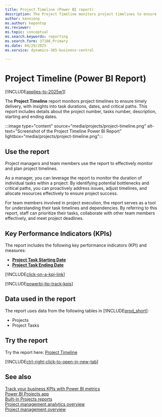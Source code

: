 ```yaml
---
title: Project Timeline (Power BI report)
description: The Project Timeline monitors project timelines to ensure timely delivery, with insights into task durations, start and end dates, and critical paths.
author: kennienp
ms.author: kepontop
ms.reviewer: 
ms.topic: conceptual
ms.search.keywords: reporting
ms.search.form: 37106_Primary
ms.date: 04/29/2025
ms.service: dynamics-365-business-central

---
```


# Project Timeline (Power BI Report)

[!INCLUDE[applies-to-2025w1](includes/applies-to-2025w1.md)]

The **Project Timeline** report monitors project timelines to ensure timely delivery, with insights into task durations, dates, and critical paths. This report includes details about the project number, tasks number, description, starting and ending dates.

:::image type="content" source="media/projects/project-timeline.png" alt-text="Screenshot of the Project Timeline Power BI Report" lightbox="media/projects/project-timeline.png":::

## Use the report

Project managers and team members use the report to effectively monitor and plan project timelines.

As a manager, you can leverage the report to monitor the duration of individual tasks within a project. By identifying potential bottlenecks and critical paths, you can proactively address issues, adjust timelines, and allocate resources effectively to ensure project success.

For team members involved in project execution, the report serves as a tool for understanding their task timelines and dependencies. By referring to this report, staff can prioritize their tasks, collaborate with other team members effectively, and meet project deadlines.

## Key Performance Indicators (KPIs)

The report includes the following key performance indicators (KPI) and measures:

- [**Project Task Starting Date**](projects-powerbi-kpis.md#project-task-starting-date)
- [**Project Task Ending Date**](projects-powerbi-kpis.md#project-task-ending-date)

[!INCLUDE[click-on-a-kpi-link](includes/click-on-a-kpi-link.md)] 

[!INCLUDE[powerbi-tip-track-kpis](includes/powerbi-tip-track-kpis.md)]

## Data used in the report

The report uses data from the following tables in [!INCLUDE[prod_short](includes/prod_short.md)]:

- Projects
- Project Tasks

## Try the report

Try the report here: [Project Timeline](https://businesscentral.dynamics.com?page=37106)

[!INCLUDE[ctrl-right-click-to-open-in-new-tab](includes/ctrl-right-click-to-open-in-new-tab.md)]

## See also

[Track your business KPIs with Power BI metrics](track-kpis-with-power-bi-metrics.md)  
[Power BI Projects app](projects-powerbi-app.md)  
[Built-in Projects reports](project-reports.md)  
[Project management analytics overview](projects-analytics-overview.md)  
[Project management overview](projects-manage-projects.md)

